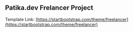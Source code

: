 ## Patika.dev Frelancer Project

Template Link: [https://startbootstrap.com/theme/freelancer](https://startbootstrap.com/theme/freelancer)